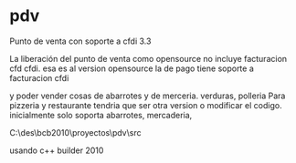 # pdv
Punto de venta con soporte a cfdi 3.3





La liberación del punto de venta como opensource no incluye facturacion cfd cfdi. esa es al version opensource 
la de pago tiene soporte a facturacion cfdi 

y poder vender cosas de abarrotes y de merceria. verduras, polleria
Para pizzeria y restaurante tendria que ser otra version o modificar el codigo.
inicialmente solo soporta abarrotes, mercaderia,

C:\des\bcb2010\proyectos\pdv\src

usando c++ builder 2010
